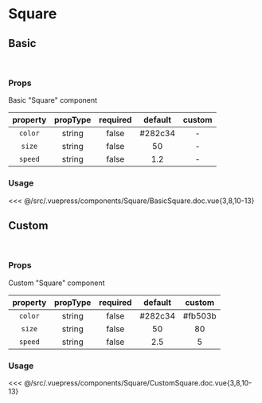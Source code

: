 # Square

## **Basic**

<br>
<client-only>
<Square />
</client-only>

### Props

Basic "Square" component

| property | propType | required | default | custom |
| :------: | :------: | :------: | :-----: | :----: |
| `color`  |  string  |  false   | #282c34 |   -    |
|  `size`  |  string  |  false   |   50    |   -    |
| `speed`  |  string  |  false   |   1.2   |   -    |

### Usage

<<< @/src/.vuepress/components/Square/BasicSquare.doc.vue{3,8,10-13}

## **Custom**

<br>
<client-only>
<Square color="#fb503b" size="80" speed="5" />
</client-only>

### Props

Custom "Square" component

| property | propType | required | default | custom  |
| :------: | :------: | :------: | :-----: | :-----: |
| `color`  |  string  |  false   | #282c34 | #fb503b |
|  `size`  |  string  |  false   |   50    |   80    |
| `speed`  |  string  |  false   |   2.5   |    5    |

### Usage

<<< @/src/.vuepress/components/Square/CustomSquare.doc.vue{3,8,10-13}
